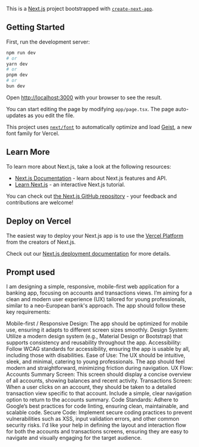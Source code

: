 This is a [Next.js](https://nextjs.org) project bootstrapped with [`create-next-app`](https://nextjs.org/docs/app/api-reference/cli/create-next-app).

## Getting Started

First, run the development server:

```bash
npm run dev
# or
yarn dev
# or
pnpm dev
# or
bun dev
```

Open [http://localhost:3000](http://localhost:3000) with your browser to see the result.

You can start editing the page by modifying `app/page.tsx`. The page auto-updates as you edit the file.

This project uses [`next/font`](https://nextjs.org/docs/app/building-your-application/optimizing/fonts) to automatically optimize and load [Geist](https://vercel.com/font), a new font family for Vercel.

## Learn More

To learn more about Next.js, take a look at the following resources:

- [Next.js Documentation](https://nextjs.org/docs) - learn about Next.js features and API.
- [Learn Next.js](https://nextjs.org/learn) - an interactive Next.js tutorial.

You can check out [the Next.js GitHub repository](https://github.com/vercel/next.js) - your feedback and contributions are welcome!

## Deploy on Vercel

The easiest way to deploy your Next.js app is to use the [Vercel Platform](https://vercel.com/new?utm_medium=default-template&filter=next.js&utm_source=create-next-app&utm_campaign=create-next-app-readme) from the creators of Next.js.

Check out our [Next.js deployment documentation](https://nextjs.org/docs/app/building-your-application/deploying) for more details.

## Prompt used
I am designing a simple, responsive, mobile-first web application for a banking app, focusing on accounts and transactions views. I’m aiming for a clean and modern user experience (UX) tailored for young professionals, similar to a neo-European bank's approach. The app should follow these key requirements:

Mobile-first / Responsive Design: The app should be optimized for mobile use, ensuring it adapts to different screen sizes smoothly. Design System: Utilize a modern design system (e.g., Material Design or Bootstrap) that supports consistency and reusability throughout the app. Accessibility: Follow WCAG standards for accessibility, ensuring the app is usable by all, including those with disabilities. Ease of Use: The UX should be intuitive, sleek, and minimal, catering to young professionals. The app should feel modern and straightforward, minimizing friction during navigation. UX Flow: Accounts Summary Screen: This screen should display a concise overview of all accounts, showing balances and recent activity. Transactions Screen: When a user clicks on an account, they should be taken to a detailed transaction view specific to that account. Include a simple, clear navigation option to return to the accounts summary. Code Standards: Adhere to Google’s best practices for code linting, ensuring clean, maintainable, and scalable code. Secure Code: Implement secure coding practices to prevent vulnerabilities such as XSS, input validation errors, and other common security risks. I'd like your help in defining the layout and interaction flow for both the accounts and transactions screens, ensuring they are easy to navigate and visually engaging for the target audience.